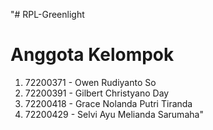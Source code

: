 "# RPL-Greenlight 
# Anggota Kelompok
1. 72200371 - Owen Rudiyanto So
2. 72200391 - Gilbert Christyano Day
3. 72200418 - Grace Nolanda Putri Tiranda
4. 72200429 - Selvi Ayu Melianda Sarumaha"
